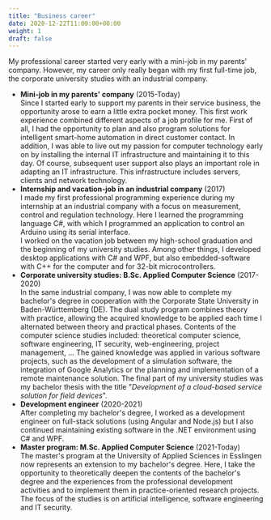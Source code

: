 ```yaml
---
title: "Business career"
date: 2020-12-22T11:00:00+00:00
weight: 1
draft: false
---
```


My professional career started very early with a mini-job in my parents' company. However, my career only really began with my first full-time job, the corporate university studies with an industrial company.

- **Mini-job in my parents' company** (2015-Today)  
  Since I started early to support my parents in their service business, the opportunity arose to earn a little extra pocket money. This first work experience combined different aspects of a job profile for me. First of all, I had the opportunity to plan and also program solutions for intelligent smart-home automation in direct customer contact. In addition, I was able to live out my passion for computer technology early on by installing the internal IT infrastructure and maintaining it to this day. Of course, subsequent user support also plays an important role in adapting an IT infrastructure. This infrastructure includes servers, clients and network technology.
- **Internship and vacation-job in an industrial company** (2017)  
  I made my first professional programming experience during my internship at an industrial company with a focus on measurement, control and regulation technology. Here I learned the programming language C#, with which I programmed an application to control an Arduino using its serial interface.  
  I worked on the vacation job between my high-school graduation and the beginning of my university studies. Among other things, I developed desktop applications with C# and WPF, but also embedded-software with C++ for the computer and for 32-bit microcontrollers.
- **Corporate university studies: B.Sc. Applied Computer Science** (2017-2020)  
  In the same industrial company, I was now able to complete my bachelor's degree in cooperation with the Corporate State University in Baden-Württemberg (DE). The dual study program combines theory with practice, allowing the acquired knowledge to be applied each time I alternated between theory and practical phases. Contents of the computer science studies included: theoretical computer science, software engineering, IT security, web-engineering, project management, ... The gained knowledge was applied in various software projects, such as the development of a simulation software, the integration of Google Analytics or the planning and implementation of a remote maintenance solution. The final part of my university studies was my bachelor thesis with the title "_Development of a cloud-based service solution for field devices_".
- **Development engineer** (2020-2021)  
  After completing my bachelor's degree, I worked as a development engineer on full-stack solutions (using Angular and Node.js) but I also continued maintaining existing software in the .NET environment using C# and WPF.
- **Master program: M.Sc. Applied Computer Science** (2021-Today)  
  The master's program at the University of Applied Sciences in Esslingen now represents an extension to my bachelor's degree. Here, I take the opportunity to theoretically deepen the contents of the bachelor's degree and the experiences from the professional development activities and to implement them in practice-oriented research projects. The focus of the studies is on artificial intelligence, software engineering and IT security.
